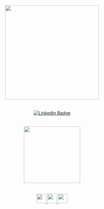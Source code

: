 <div align="center">
  <img src="https://media.giphy.com/media/v1.Y2lkPTc5MGI3NjExZDlkZDA0ZGQ2OWU5ZjFhNDUyZGU5NzgzOGEwYzE5MDE1MDk2ZDJlNCZlcD12MV9pbnRlcm5hbF9naWZzX2dpZklkJmN0PWc/cFdHXXm5GhJsc/giphy.gif" width="300"/>
  <div id="badges">
   <br/>
   <br/>
  <a href="https://www.linkedin.com/in/brunodiniz87/">
    <img src="https://img.shields.io/badge/brunodnz87-blue?style=for-the-badge&logo=linkedin&logoColor=white" alt="LinkedIn Badge"/>
  </a>
   <div>
<a href="https://github.com/brunodnz87">
   <br/>
   <br/>
<img height="180em" src="https://github-readme-stats.vercel.app/api/top-langs/?username=brunodnz87&layout=compact&langs_count=7&theme=dracula"/>
</div>
   <br/>
   <br/>
<div>
<img height="30" src="https://img.shields.io/badge/CSS3-1572B6?style=for-the-badge&logo=css3&logoColor=white">
<img height="30" src="https://img.shields.io/badge/HTML5-E34F26?style=for-the-badge&logo=html5&logoColor=white"> 
<img height="30" src="https://img.shields.io/badge/JavaScript-323330?style=for-the-badge&logo=javascript&logoColor=F7DF1E">
</p>
</div>
</div>
</div>

